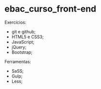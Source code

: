 # ebac_curso_front-end
Exercícios:
- git e github;
- HTML5 e CSS3;
- JavaScript;
- jQuery;
- Bootstrap;

Ferramentas:
- SaSS;
- Gulp;
- Less;
